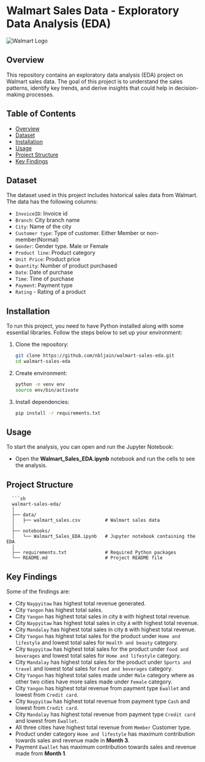 # Walmart Sales Data - Exploratory Data Analysis (EDA)

![Walmart Logo](https://upload.wikimedia.org/wikipedia/commons/thumb/c/ca/Walmart_logo.svg/1200px-Walmart_logo.svg.png)

## Overview

This repository contains an exploratory data analysis (EDA) project on Walmart sales data. The goal of this project is to understand the sales patterns, identify key trends, and derive insights that could help in decision-making processes.

## Table of Contents

- [Overview](#overview)
- [Dataset](#dataset)
- [Installation](#installation)
- [Usage](#usage)
- [Project Structure](#project-structure)
- [Key Findings](#key-findings)

## Dataset

The dataset used in this project includes historical sales data from Walmart. The data has the following columns:

- `InvoiceID`: Invoice id
- `Branch`: City branch name
- `City`: Name of the city
- `Customer type`: Type of customer. Either Member or non-member(Normal)
- `Gender`: Gender type. Male or Female
- `Product line`: Product category
- `Unit Price`: Product price
- `Quantity`: Number of product purchased
- `Date`: Date of purchase
- `Time`: Time of purchase
- `Payment`: Payment type
- `Rating` - Rating of a product

## Installation

To run this project, you need to have Python installed along with some essential libraries. Follow the steps below to set up your environment:

1. Clone the repository:
   ```sh
   git clone https://github.com/nbljain/walmart-sales-eda.git
   cd walmart-sales-eda

2. Create environment:
   ```sh
   python -m venv env
   source env/bin/activate

3. Install dependencies:
   ```sh
   pip install -r requirements.txt

## Usage

To start the analysis, you can open and run the Jupyter Notebook:

- Open the **Walmart_Sales_EDA.ipynb** notebook and run the cells to see the analysis.

## Project Structure
      ```sh
      walmart-sales-eda/
      │
      ├── data/
      │   ├── walmart_sales.csv         # Walmart sales data
      │
      ├── notebooks/
      │   └── Walmart_Sales_EDA.ipynb   # Jupyter notebook containing the EDA
      │
      ├── requirements.txt              # Required Python packages                     
      └── README.md                     # Project README file

## Key Findings

Some of the findings are:

- City `Naypyitaw` has highest total revenue generated.
- City `Yangon` has highest total sales.
- City `Yangon` has highest total sales in city `B` with highest total revenue.
- City `Naypyitaw` has highest total sales in city `A` with highest total revenue.
- City `Mandalay` has highest total sales in city `B` with highest total revenue.
- City `Yangon` has highest total sales for the product under `Home and lifestyle` and lowest total sales for `Health and beauty` category.
- City `Naypyitaw` has highest total sales for the product under `Food and beverages` and lowest total sales for `Home and lifestyle` category.
- City `Mandalay` has highest total sales for the product under `Sports and travel` and lowest total sales for `Food and beverages` category.
- City `Yangon` has highest total sales made under `Male` category where as other two cities have more sales made under `Female` category.
- City `Yangon` has highest total revenue from payment type `Ewallet` and lowest from `Credit card`.
- City `Naypyitaw` has highest total revenue from payment type `Cash` and lowest from `Credit card`.
- City `Mandalay` has highest total revenue from payment type `Credit card` and lowest from `Ewallet`.
- All three cities have highest total revenue from `Member` Customer type.
- Product under category `Home and lifestyle` has maximum contribution towards sales and revenue made in **Month 3**.
- Payment `Ewallet` has maximum contribution towards sales and revenue made from **Month 1**.
